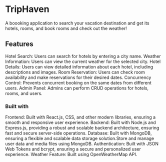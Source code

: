 # TripHaven
A boooking application to search your vacation destination and get its hotels, rooms, and book rooms and check out the weather!

## Features

Hotel Search: Users can search for hotels by entering a city name.
Weather Information: Users can view the current weather for the selected city.
Hotel Details: Users can view detailed information about each hotel, including descriptions and images.
Room Reservation: Users can check room availability and make reservations for their desired dates.
Concurrency Control: Prevents concurrent booking on the same dates from different users.
Admin Panel: Admins can perform CRUD operations for hotels, rooms, and users.

### Built with

Frontend: Built with React.js, CSS, and other modern libraries, ensuring a smooth and responsive user experience.
Backend: Built with Node.js and Express.js, providing a robust and scalable backend architecture, ensuring fast and secure server-side operations.
Database: Built with MongoDB, ensuring a flexible and scalable data storage solution.Store and manage user data and media files using MongoDB.
Authentication: Built with JSON Web Tokens and bcrypt, ensuring a secure and personalized user experience.
Weather Feature: Built using OpenWeatherMap API.






